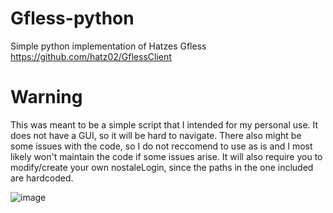 # Gfless-python
Simple python implementation of Hatzes Gfless https://github.com/hatz02/GflessClient

# Warning
This was meant to be a simple script that I intended for my personal use.
It does not have a GUI, so it will be hard to navigate.
There also might be some issues with the code, so I do not reccomend to use as is and I most likely won't maintain the code if some issues arise.
It will also require you to modify/create your own nostaleLogin, since the paths in the one included are hardcoded.


![image](https://github.com/stradiveri/Gfless-python/assets/134951125/57bde6b4-608e-4995-959d-91f21dd5e2e6)
